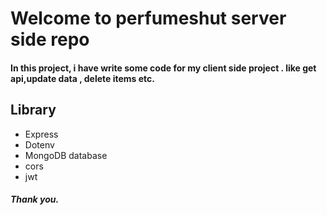 # Welcome to perfumeshut server side repo

#### In this project, i have write some code for my client side project . like get api,update data , delete items etc.

## Library 
- Express
- Dotenv
- MongoDB database
- cors 
- jwt

##### Thank you.

